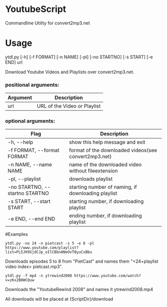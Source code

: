 # YoutubeScript
Commandline Utility for convert2mp3.net

# Usage
ytdl.py [-h] [-f FORMAT] [-n NAME] [-pl] [-no STARTNO] [-s START] [-e END] url

Download Youtube Videos and Playlists over convert2mp3.net.

### positional arguments:<br>
Argument|Description
|-------------------------------|--------------------------------------------------------
|  url                           | URL of the Video or Playlist

### optional arguments:<br>
|  Flag							|  Description
|  -----------------------------|------------------------------------------------------ 
|  -h, --help                    |  show this help message and exit
|  -f FORMAT, --format FORMAT    |  format of the downloaded videos(see convert2mp3.net)
|  -n NAME, --name NAME          |  name of the downloaded video without fileextension
|  -pl, --playlist               |  downloads playlist
|  -no STARTNO, --startno STARTNO|  starting number of naming, if downloading playlist
|  -s START, --start START       |  starting number, if downloading playlist
|  -e END, --end END             |  ending number, if downloading playlist


#Examples
```
ytdl.py -no 24 -n pietcast -s 5 -e 8 -pl https://www.youtube.com/playlist?list=PL5JK9SjdCJp_oIlCBbnANeOvT8yuCxBbu
```
Downloads episodes 5 to 8 from "PietCast" and names them "<24+playlist video index> pietcast.mp3".

```
ytdl.py -f mp4 -n ytrewind2008 https://www.youtube.com/watch?v=zKx2B8WCQuw
```
Downloads the "YoutubeRewind 2008" and names it ytrewind2008.mp4 


All downloads will be placed at {ScriptDir}/download
